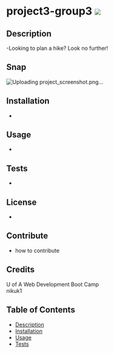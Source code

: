 # project3-group3                             ![](https://img.shields.io/badge/license-null-orange?style=for-the-badge&logo=appveyor)

## Description 
-Looking to plan a hike? Look no further!

## Snap
![Uploading project_screenshot.png…]()

## Installation
-

## Usage 
-

## Tests
-

## License
-

## Contribute
- how to contribute

## Credits
U of A Web Development Boot Camp</br>
nikuk1

## Table of Contents 
* [Description](#description)
* [Installation](#installation)
* [Usage](#usage)
* [Tests](#tests)
